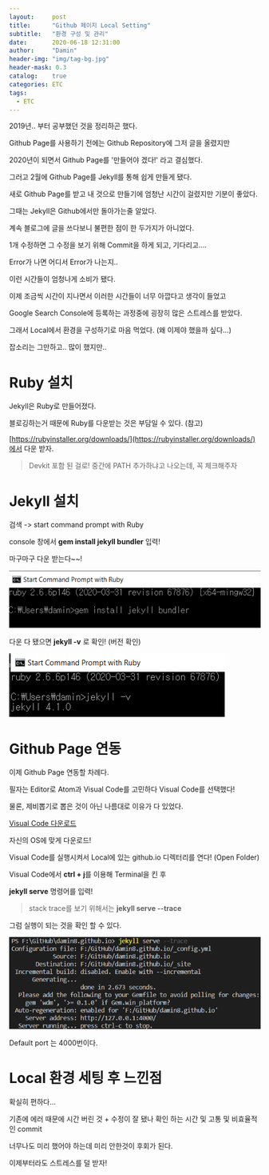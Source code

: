```yaml
---
layout:     post
title:      "Github 페이지 Local Setting"
subtitle:   "환경 구성 및 관리"
date:       2020-06-18 12:31:00
author:     "Damin"
header-img: "img/tag-bg.jpg"
header-mask: 0.3
catalog:    true
categories: ETC
tags:
  - ETC
---
```


2019년.. 부터 공부했던 것을 정리하곤 했다.

Github Page를 사용하기 전에는 Github Repository에 그저 글을 올렸지만

2020년이 되면서 Github Page를 '만들어야 겠다!' 라고 결심했다.

그러고 2월에 Github Page를 Jekyll를 통해 쉽게 만들게 됐다.

새로 Github Page를 받고 내 것으로 만들기에 엄청난 시간이 걸렸지만 기분이 좋았다.

그때는 Jekyll은 Github에서만 돌아가는줄 알았다.

계속 블로그에 글을 쓰다보니 불편한 점이 한 두가지가 아니었다.

1개 수정하면 그 수정을 보기 위해 Commit을 하게 되고, 기다리고....

Error가 나면 어디서 Error가 나는지..

이런 시간들이 엄청나게 소비가 됐다.

이제 조금씩 시간이 지나면서 이러한 시간들이 너무 아깝다고 생각이 들었고

Google Search Console에 등록하는 과정중에 굉장히 많은 스트레스를 받았다.

그래서 Local에서 환경을 구성하기로 마음 먹었다. (왜 이제야 했을까 싶다...)

잡소리는 그만하고.. 많이 했지만..

# Ruby 설치

Jekyll은 Ruby로 만들어졌다.

블로깅하는거 때문에 Ruby를 다운받는 것은 부담일 수 있다. (참고)

[https://rubyinstaller.org/downloads/](https://rubyinstaller.org/downloads/)에서 다운 받자.

> Devkit 포함 된 걸로! 중간에 PATH 추가하냐고 나오는데, 꼭 체크해주자

# Jekyll 설치

검색 -> start command prompt with Ruby

console 창에서 **gem install jekyll bundler** 입력!

마구마구 다운 받는다~~!

![1](/img/in-post/ETC/JekyllDownload.PNG)<br>

다운 다 됐으면 **jekyll -v** 로 확인! (버전 확인)

![1](/img/in-post/ETC/JekyllVersion.PNG)<br>

# Github Page 연동

이제 Github Page 연동할 차례다.

필자는 Editor로 Atom과 Visual Code를 고민하다 Visual Code를 선택했다!

물론, 제비뽑기로 뽑은 것이 아닌 나름대로 이유가 다 있었다.

[Visual Code 다운로드](https://code.visualstudio.com/download)

자신의 OS에 맞게 다운로드!

Visual Code를 실행시켜서 Local에 있는 github.io 디렉터리를 연다! (Open Folder)

Visual Code에서 **ctrl + j**를 이용해 Terminal을 킨 후

**jekyll serve** 명령어를 입력!

> stack trace를 보기 위해서는 **jekyll serve --trace**

그럼 실행이 되는 것을 확인 할 수 있다.

![1](/img/in-post/ETC/VisualCodeJekyll.PNG)<br>

Default port 는 4000번이다.

# Local 환경 세팅 후 느낀점

확실히 편하다...

기존에 에러 때문에 시간 버린 것 + 수정이 잘 됐나 확인 하는 시간 및 고통 및 비효율적인 commit

너무나도 미리 했어야 하는데 미리 안한것이 후회가 된다.

이제부터라도 스트레스를 덜 받자!

<script src="https://utteranc.es/client.js" repo="damin8/blog-comment" issue-term="title" label="Comment" theme="github-light" crossorigin="anonymous" async>
</script>






